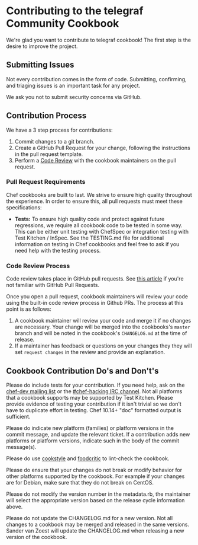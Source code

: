 # Contributing to the telegraf Community Cookbook

We're glad you want to contribute to telegraf cookbook! The first step is the desire to improve the project.

## Submitting Issues

Not every contribution comes in the form of code. Submitting, confirming, and triaging issues is an important task for any project.

We ask you not to submit security concerns via GitHub.

## Contribution Process

We have a 3 step process for contributions:

1. Commit changes to a git branch.
2. Create a GitHub Pull Request for your change, following the instructions in the pull request template.
3. Perform a [Code Review](#code-review-process) with the cookbook maintainers on the pull request.

### Pull Request Requirements

Chef cookbooks are built to last. We strive to ensure high quality throughout the experience. In order to ensure this, all pull requests must meet these specifications:

* **Tests:** To ensure high quality code and protect against future regressions, we require all cookbook code to be tested in some way. This can be either unit testing with ChefSpec or integration testing with Test Kitchen / InSpec. See the TESTING.md file for additional information on testing in Chef cookbooks and feel free to ask if you need help with the testing process.

### Code Review Process

Code review takes place in GitHub pull requests. See [this article](https://help.github.com/articles/about-pull-requests/) if you're not familiar with GitHub Pull Requests.

Once you open a pull request, cookbook maintainers will review your code using the built-in code review process in Github PRs. The process at this point is as follows:

1. A cookbook maintainer will review your code and merge it if no changes are necessary. Your change will be merged into the cookbooks's `master` branch and will be noted in the cookbook's `CHANGELOG.md` at the time of release.
2. If a maintainer has feedback or questions on your changes they they will set `request changes` in the review and provide an explanation.

## Cookbook Contribution Do's and Don't's

Please do include tests for your contribution. If you need help, ask
on the
[chef-dev mailing list](http://lists.opscode.com/sympa/info/chef-dev)
or the
[#chef-hacking IRC channel](http://community.opscode.com/chat/chef-hacking).
Not all platforms that a cookbook supports may be supported by Test
Kitchen. Please provide evidence of testing your contribution if it
isn't trivial so we don't have to duplicate effort in testing. Chef
10.14+ "doc" formatted output is sufficient.

Please do indicate new platform (families) or platform versions in the
commit message, and update the relevant ticket.  If a contribution adds 
new platforms or platform versions, indicate such in the body of the commit message(s).

Please do use [cookstyle](http://www.foodcritic.io/) and [foodcritic](http://www.foodcritic.io/) to
lint-check the cookbook.

Please do ensure that your changes do not break or modify behavior for
other platforms supported by the cookbook. For example if your changes
are for Debian, make sure that they do not break on CentOS.

Please do not modify the version number in the metadata.rb, the maintainer
will select the appropriate version based on the release cycle
information above.

Please do not update the CHANGELOG.md for a new version. Not all
changes to a cookbook may be merged and released in the same versions.
Sander van Zoest will update the CHANGELOG.md when releasing a new version of
the cookbook.

